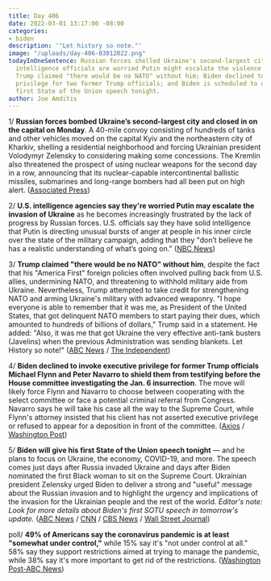 ```yaml
---
title: Day 406
date: 2022-03-01 13:17:00 -08:00
categories:
- biden
description: '"Let history so note."'
image: "/uploads/day-406-03012022.png"
todayInOneSentence: Russian forces shelled Ukraine's second-largest city and U.S.
  intelligence officials are worried Putin might escalate the violence even further;
  Trump claimed "there would be no NATO" without him; Biden declined to invoke executive
  privilege for two former Trump officials; and Biden is scheduled to deliver his
  first State of the Union speech tonight.
author: Joe Amditis
---
```


1/ **Russian forces bombed Ukraine’s second-largest city and closed in on the capital on Monday**. A 40-mile convoy consisting of hundreds of tanks and other vehicles moved on the capital Kyiv and the northeastern city of Kharkiv, shelling a residential neighborhood and forcing Ukrainian president Volodymyr Zelensky to considering making some concessions. The Kremlin also threatened the prospect of using nuclear weapons for the second day in a row, announcing that its nuclear-capable intercontinental ballistic missiles, submarines and long-range bombers had all been put on high alert. ([Associated Press](https://apnews.com/article/russia-ukraine-war-016cc6cbc65ae95286d825a4ebebd1c5))

2/ **U.S. intelligence agencies say they're worried Putin may escalate the invasion of Ukraine** as he becomes increasingly frustrated by the lack of progress by Russian forces. U.S. officials say they have solid intelligence that Putin is directing unusual bursts of anger at people in his inner circle over the state of the military campaign, adding that they "don’t believe he has a realistic understanding of what’s going on." ([NBC News](https://www.nbcnews.com/investigations/frustrated-putin-may-order-escalation-violence-ukraine-us-officials-sa-rcna18026))

3/ **Trump claimed "there would be no NATO" without him**, despite the fact that his "America First" foreign policies often involved pulling back from U.S. allies, undermining NATO, and threatening to withhold military aide from Ukraine. Nevertheless, Trump attempted to take credit for strengthening NATO and arming Ukraine's military with advanced weaponry. "I hope everyone is able to remember that it was me, as President of the United States, that got delinquent NATO members to start paying their dues, which amounted to hundreds of billions of dollars," Trump said in a statement. He added: "Also, it was me that got Ukraine the very effective anti-tank busters (Javelins) when the previous Administration was sending blankets. Let History so note!" ([ABC News](https://abcnews.go.com/US/trump-seeks-rewrite-role-bolstering-ukraine-nato/story?id=83159716) / [The Independent](https://www.independent.co.uk/news/world/americas/us-politics/trump-news-today-putin-russia-nato-latest-b2025389.html))

4/ **Biden declined to invoke executive privilege for former Trump officials Michael Flynn and Peter Navarro to shield them from testifying before the House committee investigating the Jan. 6 insurrection**. The move will likely force Flynn and Navarro to choose between cooperating with the select committee or face a potential criminal referral from Congress. Navarro says he will take his case all the way to the Supreme Court, while Flynn's attorney insisted that his client has not asserted executive privilege or refused to appear for a deposition in front of the committee. ([Axios](https://www.axios.com/scoop-biden-deny-executive-privilege-flynn-navarro-e21b572e-304a-4397-86b3-2ebf290b6e48.html) / [Washington Post](https://www.washingtonpost.com/politics/2022/03/01/navarro-flynn-jan-6-committee/))

5/ **Biden will give his first State of the Union speech tonight** — and he plans to focus on Ukraine, the economy, COVID-19, and more. The speech comes just days after Russia invaded Ukraine and days after Biden nominated the first Black woman to sit on the Supreme Court. Ukrainian president Zelensky urged Biden to deliver a strong and "useful" message about the Russian invasion and to highlight the urgency and implications of the invasion for the Ukrainian people and the rest of the world. *Editor's note: Look for more details about Biden's first SOTU speech in tomorrow's update.* ([ABC News](https://abcnews.go.com/Politics/ukraine-economy-center-stage-bidens-state-union-address/story?id=83158290) / [CNN](https://www.cnn.com/2022/03/01/europe/volodymyr-zelensky-ukraine-cnn-interview-intl/index.html) / [CBS News](https://www.cbsnews.com/news/biden-state-of-the-union-address-russia-ukraine-invasion/) / [Wall Street Journal](https://www.wsj.com/articles/state-of-union-2022-biden-11646101886))

poll/ **49% of Americans say the coronavirus pandemic is at least "somewhat under control,"** while 15% say it's "not under control at all." 58% say they support restrictions aimed at trying to manage the pandemic, while 38% say it's more important to get rid of the restrictions. ([Washington Post-ABC News](https://www.washingtonpost.com/health/2022/03/01/coronavirus-not-under-control-post-abc-poll/))